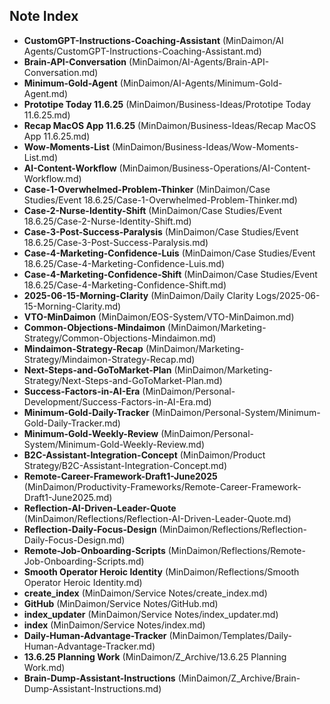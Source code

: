 ## Note Index

- **CustomGPT-Instructions-Coaching-Assistant** (MinDaimon/AI Agents/CustomGPT-Instructions-Coaching-Assistant.md)
- **Brain-API-Conversation** (MinDaimon/AI-Agents/Brain-API-Conversation.md)
- **Minimum-Gold-Agent** (MinDaimon/AI-Agents/Minimum-Gold-Agent.md)
- **Prototipe Today 11.6.25** (MinDaimon/Business-Ideas/Prototipe Today 11.6.25.md)
- **Recap MacOS App 11.6.25** (MinDaimon/Business-Ideas/Recap MacOS App 11.6.25.md)
- **Wow-Moments-List** (MinDaimon/Business-Ideas/Wow-Moments-List.md)
- **AI-Content-Workflow** (MinDaimon/Business-Operations/AI-Content-Workflow.md)
- **Case-1-Overwhelmed-Problem-Thinker** (MinDaimon/Case Studies/Event 18.6.25/Case-1-Overwhelmed-Problem-Thinker.md)
- **Case-2-Nurse-Identity-Shift** (MinDaimon/Case Studies/Event 18.6.25/Case-2-Nurse-Identity-Shift.md)
- **Case-3-Post-Success-Paralysis** (MinDaimon/Case Studies/Event 18.6.25/Case-3-Post-Success-Paralysis.md)
- **Case-4-Marketing-Confidence-Luis** (MinDaimon/Case Studies/Event 18.6.25/Case-4-Marketing-Confidence-Luis.md)
- **Case-4-Marketing-Confidence-Shift** (MinDaimon/Case Studies/Event 18.6.25/Case-4-Marketing-Confidence-Shift.md)
- **2025-06-15-Morning-Clarity** (MinDaimon/Daily Clarity Logs/2025-06-15-Morning-Clarity.md)
- **VTO-MinDaimon** (MinDaimon/EOS-System/VTO-MinDaimon.md)
- **Common-Objections-Mindaimon** (MinDaimon/Marketing-Strategy/Common-Objections-Mindaimon.md)
- **Mindaimon-Strategy-Recap** (MinDaimon/Marketing-Strategy/Mindaimon-Strategy-Recap.md)
- **Next-Steps-and-GoToMarket-Plan** (MinDaimon/Marketing-Strategy/Next-Steps-and-GoToMarket-Plan.md)
- **Success-Factors-in-AI-Era** (MinDaimon/Personal-Development/Success-Factors-in-AI-Era.md)
- **Minimum-Gold-Daily-Tracker** (MinDaimon/Personal-System/Minimum-Gold-Daily-Tracker.md)
- **Minimum-Gold-Weekly-Review** (MinDaimon/Personal-System/Minimum-Gold-Weekly-Review.md)
- **B2C-Assistant-Integration-Concept** (MinDaimon/Product Strategy/B2C-Assistant-Integration-Concept.md)
- **Remote-Career-Framework-Draft1-June2025** (MinDaimon/Productivity-Frameworks/Remote-Career-Framework-Draft1-June2025.md)
- **Reflection-AI-Driven-Leader-Quote** (MinDaimon/Reflections/Reflection-AI-Driven-Leader-Quote.md)
- **Reflection-Daily-Focus-Design** (MinDaimon/Reflections/Reflection-Daily-Focus-Design.md)
- **Remote-Job-Onboarding-Scripts** (MinDaimon/Reflections/Remote-Job-Onboarding-Scripts.md)
- **Smooth Operator Heroic Identity** (MinDaimon/Reflections/Smooth Operator Heroic Identity.md)
- **create_index** (MinDaimon/Service Notes/create_index.md)
- **GitHub** (MinDaimon/Service Notes/GitHub.md)
- **index_updater** (MinDaimon/Service Notes/index_updater.md)
- **index** (MinDaimon/Service Notes/index.md)
- **Daily-Human-Advantage-Tracker** (MinDaimon/Templates/Daily-Human-Advantage-Tracker.md)
- **13.6.25 Planning Work** (MinDaimon/Z_Archive/13.6.25 Planning Work.md)
- **Brain-Dump-Assistant-Instructions** (MinDaimon/Z_Archive/Brain-Dump-Assistant-Instructions.md)
